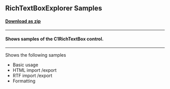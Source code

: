 ## RichTextBoxExplorer Samples
#### [Download as zip](https://downgit.github.io/#/home?url=https://github.com/GrapeCity/ComponentOne-WPF-Samples/tree/master/NET_5/RichTextBox/RichTextBoxExplorer)
____
#### Shows samples of the C1RichTextBox control.
____
Shows the following samples

* Basic usage
* HTML import /export
* RTF import /export
* Formatting
